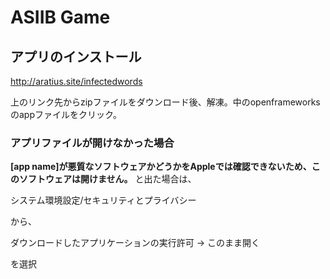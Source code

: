 # ASIIB Game

## アプリのインストール
http://aratius.site/infectedwords

上のリンク先からzipファイルをダウンロード後、解凍。中のopenframeworksのappファイルをクリック。

### アプリファイルが開けなかった場合
**[app name]が悪質なソフトウェアかどうかをAppleでは確認できないため、このソフトウェアは開けません。**
と出た場合は、

システム環境設定/セキュリティとプライバシー

から、

ダウンロードしたアプリケーションの実行許可 → このまま開く

を選択
